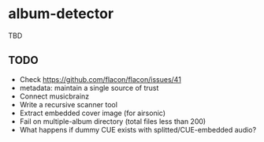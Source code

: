 # album-detector
TBD

## TODO
- Check https://github.com/flacon/flacon/issues/41
- metadata: maintain a single source of trust
- Connect musicbrainz
- Write a recursive scanner tool
- Extract embedded cover image (for airsonic)
- Fail on multiple-album directory (total files less than 200)
- What happens if dummy CUE exists with splitted/CUE-embedded audio?
